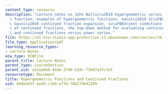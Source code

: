 ```yaml
---
content_type: resource
description: "Lecture notes on John Wallis\u2019 hypergeometric series, hypergeometric\
  \ function, examples of hypergeometric functions, Gauss\u2019 di\uFB00erential equation,\
  \ Gauss\u2019 continued fraction expansion, su\uFB03cient conditions for convergence\
  \ of continued fractions, the top-down method for evaluating continued fractions,\
  \ and continued fractions versus power series."
file: https://ol-ocw-studio-app-production.s3.amazonaws.com/courses/16-346-astrodynamics-fall-2008/49ded43faed5c184effdf8b27d6422b9_lec_14.pdf
file_type: application/pdf
learning_resource_types:
- Lecture Notes
ocw_type: OCWFile
parent_title: Lecture Notes
parent_type: CourseSection
parent_uid: a1a1abb8-4dab-27d9-534c-f2b87a3fc3af
resourcetype: Document
title: Hypergeometric Functions and Continued Fractions
uid: 49ded43f-aed5-c184-effd-f8b27d6422b9
---
```

